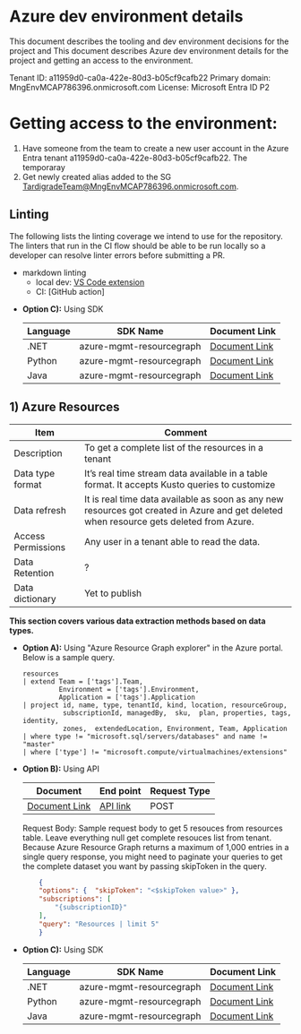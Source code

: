 # Azure dev environment details
This document describes the tooling and dev environment decisions for the project and This document describes Azure dev environment details for the project and getting an access to the environment.

Tenant ID: a11959d0-ca0a-422e-80d3-b05cf9cafb22
Primary domain: MngEnvMCAP786396.onmicrosoft.com
License: Microsoft Entra ID P2

# Getting access to the environment:
1) Have someone from the team to create a new user account in the Azure Entra tenant a11959d0-ca0a-422e-80d3-b05cf9cafb22. 
The temporaray 
2) Get newly created alias added to the SG TardigradeTeam@MngEnvMCAP786396.onmicrosoft.com.

## Linting

The following lists the linting coverage we intend to use for the repository. The linters that run in the CI flow should be able to be run locally so a developer can
resolve linter errors before submitting a PR.

- markdown linting
  - local dev: [VS Code extension](https://marketplace.visualstudio.com/items?itemName=DavidAnson.vscode-markdownlint)
  - CI: [GitHub action]

* **Option C):** Using SDK

  Language        |  SDK Name   | Document Link
  ---------------- | -------------- | -----------------------------------------------
  .NET          | azure-mgmt-resourcegraph       | [Document Link][DotNet]
  Python          | azure-mgmt-resourcegraph     | [Document Link][Python]
  Java            | azure-mgmt-resourcegraph     | [Document Link]()

  [DotNet]: https://learn.microsoft.com/en-us/dotnet/api/overview/azure/ResourceManager.ResourceGraph-readme?view=azure-dotnet
  [Python]: https://learn.microsoft.com/en-us/python/api/overview/azure/resource-graph?view=azure-python


## 1) Azure Resources

Item                    | Comment
--------------------    | -----------------------------------------------
Description             | To get a complete list of the resources in a tenant
Data type format        | It’s real time stream data available in a table format. It accepts Kusto queries to customize
Data refresh            | It is real time data available as soon as any new resources got created in Azure and get deleted when resource gets deleted from Azure.
Access Permissions      | Any user in a tenant able to read the data.
Data Retention          | ?
Data dictionary         | Yet to publish

**This section covers various data extraction methods based on data types.**

* **Option A):** Using "Azure Resource Graph explorer" in the Azure portal. Below is a sample query.

    ```kusto
    resources
    | extend Team = ['tags'].Team,
             Environment = ['tags'].Environment,
             Application = ['tags'].Application
    | project id, name, type, tenantId, kind, location, resourceGroup,
              subscriptionId, managedBy,  sku,  plan, properties, tags, identity,
              zones,  extendedLocation, Environment, Team, Application
    | where type != "microsoft.sql/servers/databases" and name != "master"
    | where ['type'] != "microsoft.compute/virtualmachines/extensions"
    ```

* **Option B):** Using API

  Document                       |  End point                   | Request Type
  ----------------               | --------------               | -------------------------------
  [Document Link][DocumentLink]  | [API link][ApiLink]          | POST

    [DocumentLink]: https://learn.microsoft.com/en-us/azure/governance/resource-graph/first-query-rest-api?tabs=powershell

    [APIlink]: https://management.azure.com/providers/Microsoft.ResourceGraph/resources?api-version=2022-10-01

    Request Body: Sample request body to get 5 resouces from resources table. Leave everything null get complete resouces list from tenant. Because Azure Resource Graph returns a maximum of 1,000 entries in a single query response, you might need to paginate your queries to get the complete dataset you want by passing skipToken in the query.

    ```json
        {
        "options": {  "skipToken": "<$skipToken value>" },
        "subscriptions": [
            "{subscriptionID}"
        ],
        "query": "Resources | limit 5"
        }


* **Option C):** Using SDK

  Language        |  SDK Name   | Document Link
  ---------------- | -------------- | -----------------------------------------------
  .NET          | azure-mgmt-resourcegraph       | [Document Link][DotNet]
  Python          | azure-mgmt-resourcegraph     | [Document Link][Python]
  Java            | azure-mgmt-resourcegraph     | [Document Link][Java]

  [DotNet]: https://learn.microsoft.com/en-us/dotnet/api/overview/azure/ResourceManager.ResourceGraph-readme?view=azure-dotnet

  [Python]: https://learn.microsoft.com/en-us/python/api/overview/azure/resource-graph?view=azure-python

  [Java]: https://learn.microsoft.com/en-us/python/api/overview/azure/resource-graph?view=azure-python
